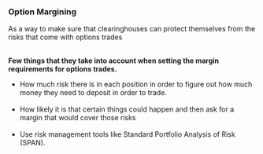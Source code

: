 ###   Option Margining

<p>As a way to make sure that clearinghouses can protect themselves from the risks that come with options trades</p><br>
<b>Few things that they take into account when setting the margin requirements for options trades.</b>
<ul><li>How much risk there is in each position in order to figure out how much money they need to deposit in order to trade.</li><br>
<li>How likely it is that certain things could happen and then ask for a margin that would cover those risks</li><br>
<li>Use risk management tools like Standard Portfolio Analysis of Risk (SPAN).</li></ul>